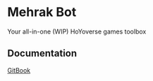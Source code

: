 ﻿# Mehrak Bot
Your all-in-one (WIP) HoYoverse games toolbox

## Documentation
[GitBook](https://gameryuan.gitbook.io/mehrak)
